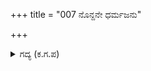 +++
title = "007 ನೊನ್ದನೇ ಧರ್ಮಜನು"

+++

<details><summary>ಗದ್ಯ (ಕ.ಗ.ಪ) </summary>

7. 'ಧರ್ಮರಾಯನು ನೊಂದನೇ? ಅವನನ್ನು ಕರ್ಣನು ಕಷ್ಟಕ್ಕೆ ಗುರಿಮಾಡಿದನೆ? ಅಕಟಾ! ಭೀಮಪಾರ್ಥರು ಇಂದು ಮಡಿದರೆ? ಇದಕ್ಕೆ ಭೀತಿಯೇಕೆ? ಧರ್ಮರಾಯನು ತನ್ನ ಕಣ್ಣುಗಳ ಮುಂದೆಯೇ ಈ ರೀತಿ ನೊಂದನು. ಇನ್ನು ಪಾರ್ಥನು ನನ್ನ ಮೇಲೆ ಏನೆಂದು ಮುನಿಯುತ್ತಾನೆಯೊ ಶಿವಶಿವಾ!' ಎಂದು ಭೀಮನು ದುಃಖಿಸಿದನು.
</details>
